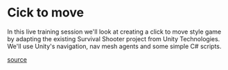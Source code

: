 # Cick to move
In this live training session we'll look at creating a click to move style game by adapting the existing Survival Shooter project from Unity Technologies. We'll use Unity's navigation, nav mesh agents and some simple C# scripts.

[source](http://unity3d.com/learn/tutorials/modules/beginner/live-training-archive/click-to-move)
